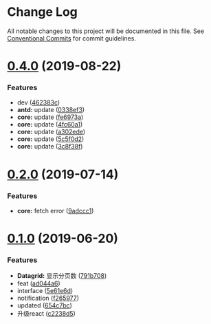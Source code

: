 # Change Log

All notable changes to this project will be documented in this file.
See [Conventional Commits](https://conventionalcommits.org) for commit guidelines.

# [0.4.0](https://github.com/stbui/prophet/compare/v0.3.0...v0.4.0) (2019-08-22)


### Features

* dev ([462383c](https://github.com/stbui/prophet/commit/462383c))
* **antd:** update ([0338ef3](https://github.com/stbui/prophet/commit/0338ef3))
* **core:** update ([fe6973a](https://github.com/stbui/prophet/commit/fe6973a))
* **core:** update ([4fc60a1](https://github.com/stbui/prophet/commit/4fc60a1))
* **core:** update ([a302ede](https://github.com/stbui/prophet/commit/a302ede))
* **core:** update ([5c5f0d2](https://github.com/stbui/prophet/commit/5c5f0d2))
* **core:** update ([3c8f38f](https://github.com/stbui/prophet/commit/3c8f38f))





# [0.2.0](https://github.com/stbui/react-admin-kit/compare/v0.1.20...v0.2.0) (2019-07-14)


### Features

* **core:** fetch error ([9adccc1](https://github.com/stbui/react-admin-kit/commit/9adccc1))





# [0.1.0](https://github.com/stbui/react-admin-kit/compare/v0.0.6...v0.1.0) (2019-06-20)


### Features

* **Datagrid:** 显示分页数 ([791b708](https://github.com/stbui/react-admin-kit/commit/791b708))
* feat ([ad044a6](https://github.com/stbui/react-admin-kit/commit/ad044a6))
* interface ([5e61e6d](https://github.com/stbui/react-admin-kit/commit/5e61e6d))
* notification ([f265977](https://github.com/stbui/react-admin-kit/commit/f265977))
* updated ([654c7bc](https://github.com/stbui/react-admin-kit/commit/654c7bc))
* 升级react ([c2238d5](https://github.com/stbui/react-admin-kit/commit/c2238d5))
